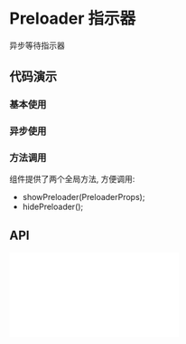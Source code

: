 # Preloader 指示器

异步等待指示器


## 代码演示

### 基本使用

<code src="../../packages/wonder-ui/src/Preloader/demo/demo1.tsx"></code>

### 异步使用

<code src="../../packages/wonder-ui/src/Preloader/demo/demo2.tsx"></code>

### 方法调用

组件提供了两个全局方法, 方便调用:

- showPreloader(PreloaderProps);
- hidePreloader();

<code src="../../packages/wonder-ui/src/Preloader/demo/demo3.tsx"></code>


## API

<embed src="../../packages/wonder-ui/src/Preloader/index.md"></embed>
